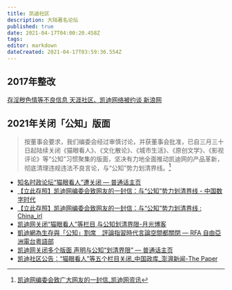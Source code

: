 ```yaml
---
title: 凯迪社区
description: 大陆著名论坛
published: true
date: 2021-04-17T04:00:20.458Z
tags: 
editor: markdown
dateCreated: 2021-04-17T03:59:36.554Z
---
```


## 2017年整改

[存淫秽色情等不良信息 天涯社区、凯迪网络被约谈 新浪网](https://web.archive.org/web/20170901164119/http://tech.sina.com.cn/i/2017-08-17/doc-ifykcypp8586747.shtml)

## 2021年关闭「公知」版面

> 按董事会要求，我们编委会经过审慎讨论，并获董事会批准，已自三月三十日起陆续关闭《猫眼看人》、《文化散论》、《城市生活》、《原创文学》、《影视评论》等“公知”习惯聚集的版面，坚决有力地全面推动凯迪网的产品革新，彻底清理违规违法不良言论，与“公知”势力划清界线。[^rb]

[^rb]: [凯迪网编委会致广大网友的一封信_凯迪网资讯](https://web.archive.org/web/20210415033347/https://www.9kd.com/China/2729793)

+ [知名时政论坛“猫眼看人”遭关闭 — 普通话主页](https://web.archive.org/web/20210410080243/https://www.rfa.org/mandarin/yataibaodao/meiti/ql1-03312021065630.html)
+ [【立此存照】凯迪网编委会致网友的一封信：与“公知”势力划清界线 - 中国数字时代](https://web.archive.org/web/20210415062636/https://chinadigitaltimes.net/chinese/664870.html)
+ [【立此存照】凯迪网编委会致网友的一封信：与“公知”势力划清界线 : China_irl](https://archive.is/vOirx "https://old.reddit.com/r/China_irl/comments/mr9a9i/立此存照凯迪网编委会致网友的一封信与公知势力划清界线/")
+ [凯迪网关闭“猫眼看人”等栏目 与公知划清界限-月光博客](https://archive.is/8gh3z "https://www.williamlong.info/archives/6406.html")
+ [凱迪網為生存與「公知」割席　評論指習時代言論空間都關閉 — RFA 自由亞洲電台粵語部](https://archive.is/yNNFZ "https://www.rfa.org/cantonese/news/split-04152021105500.html")
+ [凯迪网关闭多个版面 声明与公知“划清界限” — 普通话主页](https://archive.is/VaFfD "https://www.rfa.org/mandarin/Xinwen/5-04162021105251.html")
+ [凯迪社区公告：“猫眼看人”等五个栏目关闭_中国政库_澎湃新闻-The Paper](https://archive.is/81Zs0 "https://www.thepaper.cn/newsDetail_forward_11984198")
